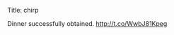 Title: chirp

Dinner successfully obtained. <a href="http://t.co/WwbJ81Kpeg">http://t.co/WwbJ81Kpeg</a>
